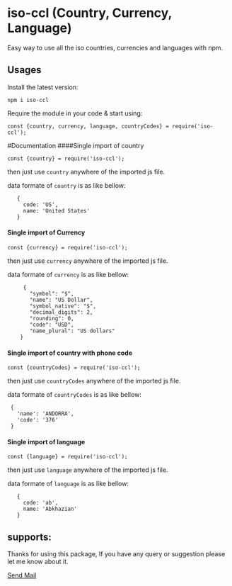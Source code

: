 # iso-ccl (Country, Currency, Language)
Easy way to use all the iso countries, currencies and languages with npm.

## Usages
Install the latest version:

```npm i iso-ccl```

Require the module in your code & start using:

```const {country, currency, language, countryCodes} = require('iso-ccl');```

#Documentation
####Single import of country

`const {country} = require('iso-ccl');`

then just use `country` anywhere of the imported js file.

data formate of ``country`` is as like bellow:

``` 
   {  
     code: 'US', 
     name: 'United States'
   }
 ```
   
#### Single import of Currency

`const {currency} = require('iso-ccl');`

then just use `currency` anywhere of the imported js file.

data formate of ``currency`` is as like bellow:
          
         {
           "symbol": "$",
           "name": "US Dollar",
           "symbol_native": "$",
           "decimal_digits": 2,
           "rounding": 0,
           "code": "USD",
           "name_plural": "US dollars"     
        }
        


#### Single import of country with phone code

`const {countryCodes} = require('iso-ccl');`

then just use `countryCodes` anywhere of the imported js file.

data formate of ``countryCodes`` is as like bellow:

```
 {
   'name': 'ANDORRA', 
   'code': '376'
 }
```

#### Single import of language
`const {language} = require('iso-ccl');`

then just use `language` anywhere of the imported js file.
   
data formate of ``language`` is as like bellow:

```
   {
     code: 'ab', 
     name: 'Abkhazian'
   }
   ```

## supports:
Thanks for using this package, If you have any query or suggestion please let me know about it.

<a href="mailto:hasanuzzamanbe@gmail.com?Subject=npm-ccl%20issue" target="_top">Send Mail</a>
